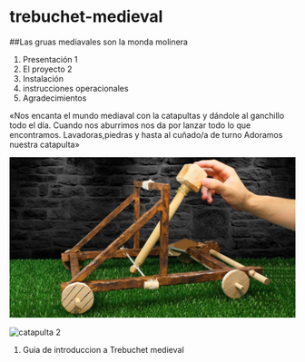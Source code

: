 # trebuchet-medieval
##Las gruas mediavales son la monda molinera </p>

1. Presentación 1
2. El proyecto 2
3. Instalación
4. instrucciones operacionales
5. Agradecimientos


 «Nos encanta el mundo mediaval con la catapultas y dándole al ganchillo todo el día.
Cuando nos aburrimos nos da por lanzar todo lo que encontramos. Lavadoras,piedras y hasta al cuñado/a de turno
Adoramos nuestra catapulta»

![catapulta](maxresdefault.jpeg)

![catapulta 2](https://d1kvkzjpuym02z.cloudfront.net/56f98294e4b0d75dedd24534.png?Expires=2019792777&Signature=bTbOWZjsn~ZbIh~xjpYiA7OFSU8CmjXzFtiWUs~TgszLVjojDT9ykDN4HxjpYD5qnXA1UJuk~XAAu58j4wxWZbI6OaLenrusaWcfV~Nj101NpC1mgqNB2f7IjVMKGIS9LDJj7uuAcdrJA1WkcB7kYRhio6gEjHdqG27wr56e3X8_&Key-Pair-Id=APKAJXYWFXCDTRLR3EFA)



1. Guia de introduccion a Trebuchet medieval 